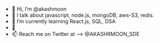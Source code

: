 - 👋 Hi, I’m @akashmoon
- 👀 I talk about javascript, node.js, mongoDB, aws-S3, redis. 
- 🌱 I’m currently learning React.js, SQL, DSA
- 💞️ 
- 📫 Reach me on Twitter at --> @AKASHRMOON_SDE

<!---
akashmoon/akashmoon is a ✨ special ✨ repository because its `README.md` (this file) appears on your GitHub profile.
You can click the Preview link to take a look at your changes.
--->

